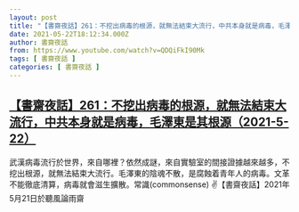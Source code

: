 ```yaml
---
layout: post
title: "【書齋夜話】261：不挖出病毒的根源，就無法結束大流行，中共本身就是病毒，毛澤東是其根源（2021-5-22）"
date: 2021-05-22T18:12:34.000Z
author: 書齋夜話
from: https://www.youtube.com/watch?v=QDQiFkI90Mk
tags: [ 書齋夜話 ]
categories: [ 書齋夜話 ]
---
```

<!--1621707154000-->
[【書齋夜話】261：不挖出病毒的根源，就無法結束大流行，中共本身就是病毒，毛澤東是其根源（2021-5-22）](https://www.youtube.com/watch?v=QDQiFkI90Mk)
------

<div>
武漢病毒流行於世界，來自哪裡？依然成謎，來自實驗室的間接證據越來越多，不挖出根源，就無法結束大流行。毛澤東的陰魂不散，是腐蝕着青年人的病毒。文革不能徹底清算，病毒就會滋生擴散。常識(commonsense) ✌【書齋夜話】2021年5月21日於聽風論雨齋
</div>
